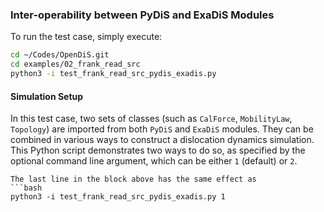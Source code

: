 ### Inter-operability between PyDiS and ExaDiS Modules

To run the test case, simply execute:

```bash
cd ~/Codes/OpenDiS.git
cd examples/02_frank_read_src
python3 -i test_frank_read_src_pydis_exadis.py
```

#### Simulation Setup
In this test case, two sets of classes (such as ```CalForce```, ```MobilityLaw```, ```Topology```) are imported from both ```PyDiS``` and ```ExaDiS``` modules.
They can be combined in various ways to construct a dislocation dynamics simulation.
This Python script demonstrates two ways to do so, as specified by the optional command line argument, which can be either ```1``` (default) or ```2```.

```{hint}
The last line in the block above has the same effect as
```bash
python3 -i test_frank_read_src_pydis_exadis.py 1
```
